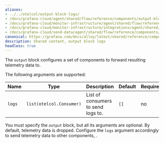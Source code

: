 ```yaml
---
aliases:
- ../../otelcol/output-block-logs/
- /docs/grafana-cloud/agent/shared/flow/reference/components/output-block-logs/
- /docs/grafana-cloud/monitor-infrastructure/agent/shared/flow/reference/components/output-block-logs/
- /docs/grafana-cloud/monitor-infrastructure/integrations/agent/shared/flow/reference/components/output-block-logs/
- /docs/grafana-cloud/send-data/agent/shared/flow/reference/components/output-block-logs/
canonical: https://grafana.com/docs/alloy/latest/shared/reference/components/output-block-logs/
description: Shared content, output block logs
headless: true
---
```


The `output` block configures a set of components to forward resulting telemetry data to.

The following arguments are supported:

Name   | Type                     | Description                        | Default | Required
-------|--------------------------|------------------------------------|---------|---------
`logs` | `list(otelcol.Consumer)` | List of consumers to send logs to. | `[]`    | no

You must specify the `output` block, but all its arguments are optional.
By default, telemetry data is dropped.
Configure the `logs` argument accordingly to send telemetry data to other components, .
